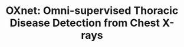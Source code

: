 ---
title: "OXnet: Omni-supervised Thoracic Disease Detection from Chest X-rays"
authors: "Luyang Luo&#42;#, Hao Chen&#42;, Yanning Zhou, Huangjing Lin, Pheng-Ann Heng"
pub_date: "2021-09-22" #Date of publication. Change from Biorxiv date to Journal date once accepted
image: "/static/img/pub/2021_oxnet.png" 
conf: 
  - name: "MICCAI" 
    url: "https://link.springer.com/chapter/10.1007/978-3-030-87196-3_50"
github:
  - url: "LLYXC/OXnet"
---
